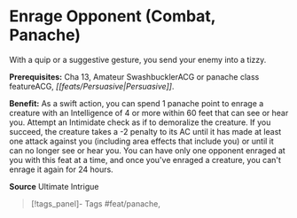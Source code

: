 ﻿---
cssclass: [feats]

---
# Enrage Opponent (Combat, Panache)

With a quip or a suggestive gesture, you send your enemy into a tizzy.

**Prerequisites:** Cha 13, Amateur SwashbucklerACG or panache class featureACG, _[[feats/Persuasive|Persuasive]]_.

**Benefit:** As a swift action, you can spend 1 panache point to enrage a creature with an Intelligence of 4 or more within 60 feet that can see or hear you. Attempt an Intimidate check as if to demoralize the creature. If you succeed, the creature takes a -2 penalty to its AC until it has made at least one attack against you (including area effects that include you) or until it can no longer see or hear you. You can have only one opponent enraged at you with this feat at a time, and once you've enraged a creature, you can't enrage it again for 24 hours.

**Source** Ultimate Intrigue
>[!tags_panel]- Tags
> #feat/panache, 